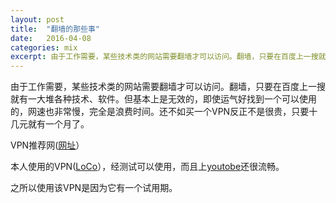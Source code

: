 ```yaml
---
layout: post
title:  "翻墙的那些事"
date:   2016-04-08
categories: mix
excerpt: 由于工作需要，某些技术类的网站需要翻墙才可以访问。翻墙，只要在百度上一搜就有一大堆各种技术、软件。但基本上是无效的...
---
```

由于工作需要，某些技术类的网站需要翻墙才可以访问。翻墙，只要在百度上一搜就有一大堆各种技术、软件。但基本上是无效的，即使运气好找到一个可以使用的，网速也非常慢，完全是浪费时间。还不如买一个VPN反正不是很贵，只要十几元就有一个月了。

VPN推荐网([网址](http://www.srooo.com/)）


本人使用的VPN([LoCo](http://www.locojsq.co/mannul/)），经测试可以使用，而且上[youtobe](https://www.youtube.com/)还很流畅。

之所以使用该VPN是因为它有一个试用期。

